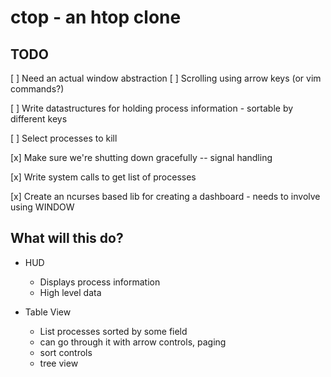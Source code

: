 # ctop - an htop clone

## TODO
  [ ] Need an actual window abstraction
  [ ] Scrolling using arrow keys (or vim commands?)

  [ ] Write datastructures for holding process information
    - sortable by different keys

  [ ] Select processes to kill

  [x] Make sure we're shutting down gracefully -- signal handling

  [x] Write system calls to get list of processes

  [x] Create an ncurses based lib for creating a dashboard
    - needs to involve using WINDOW

## What will this do?

* HUD
  - Displays process information
  - High level data

* Table View
  - List processes sorted by some field
  - can go through it with arrow controls, paging
  - sort controls
  - tree view
